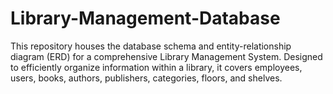 # Library-Management-Database
This repository houses the database schema and entity-relationship diagram (ERD) for a comprehensive Library Management System. Designed to efficiently organize information within a library, it covers employees, users, books, authors, publishers, categories, floors, and shelves.
